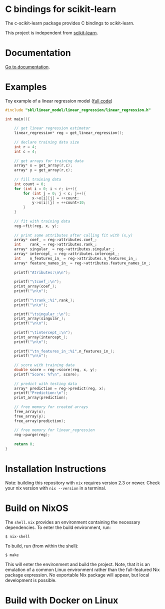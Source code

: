 # C bindings for scikit-learn

The c-scikit-learn package provides C bindings to scikit-learn.

This project is independent from [scikit-learn](https://scikit-learn.org/stable/).

# Documentation

[Go to documentation](https://github.com/Josemarialanda/C-wrapper-scikitlearn/blob/master/DOCUMENTATION.md).

# Examples

Toy example of a linear regression model ([full code](https://github.com/Josemarialanda/C-wrapper-scikitlearn/blob/master/examples/main.c))

```c
#include "skl/linear_model/linear_regression/linear_regression.h"

int main(){
    
    // get linear regression estimator
    linear_regression* reg = get_linear_regression();
    
    // declare training data size
    int r = 4;
    int c = 4;
    
    // get arrays for training data
    array* x = get_array(r,c);
    array* y = get_array(r,c);
  
  	// fill training data
    int count = 0;
    for (int i = 0; i < r; i++){
        for (int j = 0; j < c; j++){
            x->x[i][j] = ++count;
            y->x[i][j] = ++count+10;
        }
    }
            
    // fit with training data
    reg->fit(reg, x, y);
    
    // print some attributes after calling fit with (x,y)
	array* coef_ = reg->attributes.coef_;
	int    rank_ = reg->attributes.rank_;
	array* singular_ = reg->attributes.singular_;
	array* intercept_ = reg->attributes.intercept_;
	int    n_features_in_ = reg->attributes.n_features_in_;
	array* feature_names_in_ = reg->attributes.feature_names_in_;
	
	printf("Atributes:\n\n");
	
	printf("\tcoef_:\n");
	print_array(coef_);
	printf("\n\n");
	
	printf("\trank_:%i",rank_);
	printf("\n\n");

	printf("\tsingular_:\n");
	print_array(singular_);
	printf("\n\n");
	
	printf("\tintercept_:\n");
	print_array(intercept_);
	printf("\n\n");
	
	printf("\tn_features_in_:%i",n_features_in_);
	printf("\n\n");
    
    // score with training data
    double score = reg->score(reg, x, y);
    printf("Score: %f\n", score);
    
    // predict with testing data
    array* prediction = reg->predict(reg, x);
    printf("Prediction:\n");
    print_array(prediction);
   
    // free memory for created arrays
    free_array(x);
    free_array(y);
    free_array(prediction);
        
    // free memory for linear_regression
    reg->purge(reg);
    
    return 0;
}
```

# Installation Instructions

Note: building this repository with `nix` requires version 2.3 or newer. Check your nix version with `nix --version` in a terminal.

# Build on NixOS

The `shell.nix` provides an environment containing the necessary dependencies. To enter the build environment, run:

```
$ nix-shell
```

To build, run (from within the shell):

```
$ make
```

This will enter the environment and build the project. Note, that it is an emulation of a common Linux
environment rather than the full-featured Nix package expression. No exportable Nix package will appear,
but local development is possible.

# Build with Docker on Linux